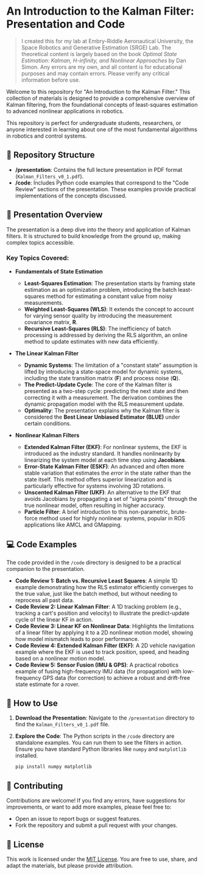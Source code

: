 # An Introduction to the Kalman Filter: Presentation and Code

> I created this for my lab at Embry-Riddle Aeronautical University, the Space Robotics and Generative Estimation (SRGE) Lab. The theoretical content is largely based on the book *Optimal State Estimation: Kalman, H-infinity, and Nonlinear Approaches* by Dan Simon. Any errors are my own, and all content is for educational purposes and may contain errors. Please verify any critical information before use.

Welcome to this repository for "An Introduction to the Kalman Filter." This collection of materials is designed to provide a comprehensive overview of Kalman filtering, from the foundational concepts of least-squares estimation to advanced nonlinear applications in robotics.

This repository is perfect for undergraduate students, researchers, or anyone interested in learning about one of the most fundamental algorithms in robotics and control systems.

## 📁 Repository Structure

* **/presentation**: Contains the full lecture presentation in PDF format (`Kalman_Filters_v0_1.pdf`).
* **/code**: Includes Python code examples that correspond to the "Code Review" sections of the presentation. These examples provide practical implementations of the concepts discussed.

## 📖 Presentation Overview

The presentation is a deep dive into the theory and application of Kalman filters. It is structured to build knowledge from the ground up, making complex topics accessible.

### Key Topics Covered:

* **Fundamentals of State Estimation**
    * **Least-Squares Estimation**: The presentation starts by framing state estimation as an optimization problem, introducing the batch least-squares method for estimating a constant value from noisy measurements.
    * **Weighted Least-Squares (WLS)**: It extends the concept to account for varying sensor quality by introducing the measurement covariance matrix, **R**.
    * **Recursive Least-Squares (RLS)**: The inefficiency of batch processing is addressed by deriving the RLS algorithm, an online method to update estimates with new data efficiently.

* **The Linear Kalman Filter**
    * **Dynamic Systems**: The limitation of a "constant state" assumption is lifted by introducing a state-space model for dynamic systems, including the state transition matrix (**F**) and process noise (**Q**).
    * **The Predict-Update Cycle**: The core of the Kalman filter is presented as a two-step cycle: predicting the next state and then correcting it with a measurement. The derivation combines the dynamic propagation model with the RLS measurement update.
    * **Optimality**: The presentation explains why the Kalman filter is considered the **Best Linear Unbiased Estimator (BLUE)** under certain conditions.

* **Nonlinear Kalman Filters**
    * **Extended Kalman Filter (EKF)**: For nonlinear systems, the EKF is introduced as the industry standard. It handles nonlinearity by linearizing the system model at each time step using **Jacobians**.
    * **Error-State Kalman Filter (ESKF)**: An advanced and often more stable variation that estimates the *error* in the state rather than the state itself. This method offers superior linearization and is particularly effective for systems involving 3D rotations.
    * **Unscented Kalman Filter (UKF)**: An alternative to the EKF that avoids Jacobians by propagating a set of "sigma points" through the true nonlinear model, often resulting in higher accuracy.
    * **Particle Filter**: A brief introduction to this non-parametric, brute-force method used for highly nonlinear systems, popular in ROS applications like AMCL and GMapping.

## 💻 Code Examples

The code provided in the `/code` directory is designed to be a practical companion to the presentation.

* **Code Review 1: Batch vs. Recursive Least Squares**: A simple 1D example demonstrating how the RLS estimator efficiently converges to the true value, just like the batch method, but without needing to reprocess all past data.
* **Code Review 2: Linear Kalman Filter**: A 1D tracking problem (e.g., tracking a cart's position and velocity) to illustrate the predict-update cycle of the linear KF in action.
* **Code Review 3: Linear KF on Nonlinear Data**: Highlights the limitations of a linear filter by applying it to a 2D nonlinear motion model, showing how model mismatch leads to poor performance.
* **Code Review 4: Extended Kalman Filter (EKF)**: A 2D vehicle navigation example where the EKF is used to track position, speed, and heading based on a nonlinear motion model.
* **Code Review 5: Sensor Fusion (IMU & GPS)**: A practical robotics example of fusing high-frequency IMU data (for propagation) with low-frequency GPS data (for correction) to achieve a robust and drift-free state estimate for a rover.

## 🚀 How to Use

1.  **Download the Presentation**: Navigate to the `/presentation` directory to find the `Kalman_Filters_v0_1.pdf` file.
2.  **Explore the Code**: The Python scripts in the `/code` directory are standalone examples. You can run them to see the filters in action. Ensure you have standard Python libraries like `numpy` and `matplotlib` installed.

    ```bash
    pip install numpy matplotlib
    ```

## 🤝 Contributing

Contributions are welcome! If you find any errors, have suggestions for improvements, or want to add more examples, please feel free to:

* Open an issue to report bugs or suggest features.
* Fork the repository and submit a pull request with your changes.

## 📜 License

This work is licensed under the [MIT License](LICENSE). You are free to use, share, and adapt the materials, but please provide attribution.
